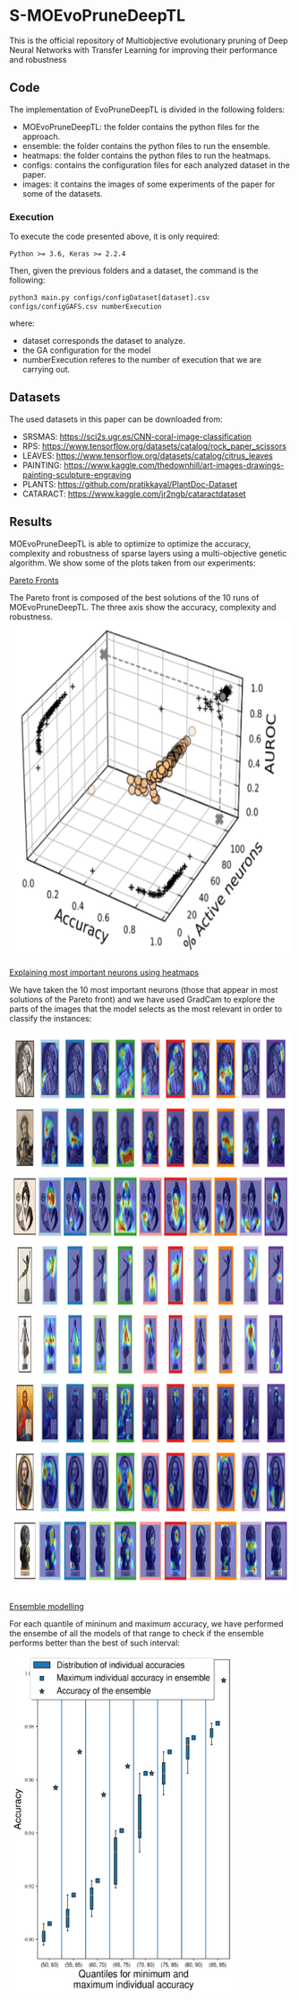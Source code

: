 # S-MOEvoPruneDeepTL

This is the official repository of Multiobjective evolutionary pruning of Deep Neural Networks with Transfer Learning for improving their performance and robustness

## Code

The implementation of EvoPruneDeepTL is divided in the following folders:

   * MOEvoPruneDeepTL: the folder contains the python files for the approach.
   * ensemble: the folder contains the python files to run the ensemble.
   * heatmaps: the folder contains the python files to run the heatmaps.
   * configs: contains the configuration files for each analyzed dataset in the paper.
   * images: it contains the images of some experiments of the paper for some of the datasets.
  
 ### Execution
 
 To execute the code presented above, it is only required:
    
    Python >= 3.6, Keras >= 2.2.4
    
  Then, given the previous folders and a dataset, the command is the following:
  
    python3 main.py configs/configDataset[dataset].csv configs/configGAFS.csv numberExecution
    
   where:
   
   * dataset corresponds the dataset to analyze.
   * the GA configuration for the model
   * numberExecution referes to the number of execution that we are carrying out.
    
 
## Datasets

The used datasets in this paper can be downloaded from:

  * SRSMAS: https://sci2s.ugr.es/CNN-coral-image-classification
  * RPS: https://www.tensorflow.org/datasets/catalog/rock_paper_scissors
  * LEAVES: https://www.tensorflow.org/datasets/catalog/citrus_leaves
  * PAINTING: https://www.kaggle.com/thedownhill/art-images-drawings-painting-sculpture-engraving
  * PLANTS: https://github.com/pratikkayal/PlantDoc-Dataset
  * CATARACT: https://www.kaggle.com/jr2ngb/cataractdataset

## Results

MOEvoPruneDeepTL is able to optimize to optimize the accuracy, complexity and robustness of sparse layers using a multi-objective genetic algorithm. We show some of the plots taken from our experiments:

<ins> Pareto Fronts </ins>

The Pareto front is composed of the best solutions of the 10 runs of MOEvoPruneDeepTL. The three axis show the accuracy, complexity and robustness.
<img src="images/paretopinturas.png" width="600" height="600">

<ins> Explaining most important neurons using heatmaps </ins>

We have taken the 10 most important neurons (those that appear in most solutions of the Pareto front) and we have used GradCam to explore the parts of the images that the model selects as the most relevant in order to classify the instances:

<img src="images/XAI_pinturas_heatmaps.png" width="1000" height="1000">

<ins> Ensemble modelling </ins>

For each quantile of mininum and maximum accuracy, we have performed the ensembe of all the models of that range to check if the ensemble performs better than the best of such interval:


<img src="images/ensemblerps.png" width="400" height="600">
